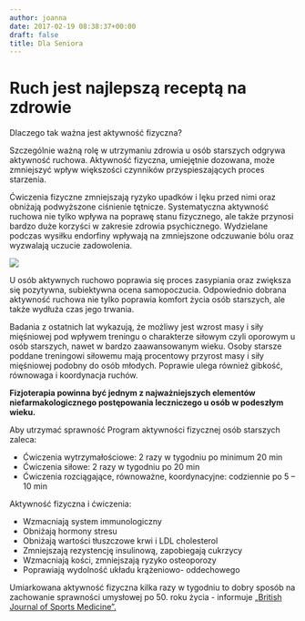```yaml
---
author: joanna
date: 2017-02-19 08:38:37+00:00
draft: false
title: Dla Seniora
---
```


# Ruch jest najlepszą receptą na zdrowie

Dlaczego tak ważna jest aktywność fizyczna?

Szczególnie ważną rolę w utrzymaniu zdrowia u osób starszych odgrywa aktywność ruchowa. Aktywność fizyczna, umiejętnie dozowana, może zmniejszyć wpływ większości czynników przyspieszających proces starzenia.

Ćwiczenia fizyczne zmniejszają ryzyko upadków i lęku przed nimi oraz obniżają podwyższone ciśnienie tętnicze. Systematyczna aktywność ruchowa nie tylko wpływa na poprawę stanu fizycznego, ale także przynosi bardzo duże korzyści w zakresie zdrowia psychicznego. Wydzielane podczas wysiłku endorfiny wpływają na zmniejszone odczuwanie bólu oraz wyzwalają uczucie zadowolenia.

![](https://f000.backblazeb2.com/file/cdn-fizjoterapia-uk/blog/img/seniorzy-300x200.jpg)

U osób aktywnych ruchowo poprawia się proces zasypiania oraz zwiększa się pozytywna, subiektywna ocena samopoczucia. Odpowiednio dobrana aktywność ruchowa nie tylko poprawia komfort życia osób starszych, ale także wydłuża czas jego trwania.

Badania z ostatnich lat wykazują, że możliwy jest wzrost masy i siły mięśniowej pod wpływem treningu o charakterze siłowym czyli oporowym u osób starszych, nawet w bardzo zaawansowanym wieku. Osoby starsze poddane treningowi siłowemu mają procentowy przyrost masy i siły mięśniowej podobny do osób młodych. Poprawie ulega również gibkość, równowaga i koordynacja ruchów.

**Fizjoterapia powinna być jednym z najważniejszych elementów niefarmakologicznego postępowania leczniczego u osób w podeszłym wieku.**

Aby utrzymać sprawność Program aktywności fizycznej osób starszych zaleca:

- Ćwiczenia wytrzymałościowe: 2 razy w tygodniu po minimum 20 min
- Ćwiczenia siłowe: 2 razy w tygodniu po 20 min
- Ćwiczenia rozciągające, równoważne, koordynacyjne: codziennie po 5 – 10 min

Aktywność fizyczna i ćwiczenia:

- Wzmacniają system immunologiczny
- Obniżają hormony stresu
- Obniżają wartości tłuszczowe krwi i LDL cholesterol
- Zmniejszają rezystencję insulinową, zapobiegają cukrzycy
- Wzmacniają kości, zmniejszają ryzyko osteoporozy
- Poprawiają wydolność układu krążeniowo- oddechowego

Umiarkowana aktywność fizyczna kilka razy w tygodniu to dobry sposób na zachowanie sprawności umysłowej po 50. roku życia - informuje [„British Journal of Sports Medicine”.](http://www.rynekzdrowia.pl/Po-godzinach/Australijscy-naukowcy-aktywnosc-po-50-roku-zycia-utrzymuje-mozg-w-formie,172313,10.html)
